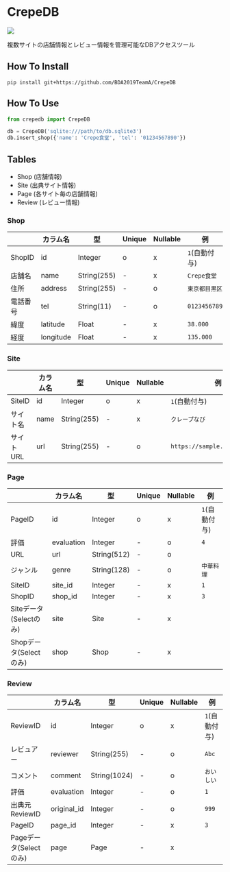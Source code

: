 # CrepeDB


![](https://github.com/BDA2019TeamA/CrepeDB/workflows/Test%20CrepeDB/badge.svg)

複数サイトの店舗情報とレビュー情報を管理可能なDBアクセスツール



## How To Install

```
pip install git+https://github.com/BDA2019TeamA/CrepeDB
```



## How To Use

```python
from crepedb import CrepeDB

db = CrepeDB('sqlite:///path/to/db.sqlite3')
db.insert_shop({'name': 'Crepe食堂', 'tel': '01234567890'})
```



## Tables

- Shop (店舗情報)
- Site (出典サイト情報)
- Page (各サイト毎の店舗情報)
- Review (レビュー情報)


### Shop

|          | カラム名  | 型          | Unique | Nullable | 例             |
| -------- | --------  | ----------- | ------ | -------- | -------------- |
| ShopID   | id        | Integer     | o      | x        | `1`(自動付与)  |
| 店舗名   | name      | String(255) | -      | x        | `Crepe食堂`    |
| 住所     | address   | String(255) | -      | o        | `東京都目黒区` |
| 電話番号 | tel       | String(11)  | -      | o        | `0123456789`   |
| 緯度     | latitude  | Float       | -      | x        | `38.000`       |
| 経度     | longitude | Float       | -      | x        | `135.000`      |


### Site

|           | カラム名 | 型          | Unique | Nullable | 例                            |
| --------- | -------- | ----------- | ------ | -------- | ----------------------------- |
| SiteID    | id       | Integer     | o      | x        | `1`(自動付与)                 |
| サイト名  | name     | String(255) | -      | x        | `クレープなび`                |
| サイトURL | url      | String(255) | -      | o        | `https://sample.crepenavi.jp` |


### Page

|                        | カラム名   | 型          | Unique | Nullable | 例            |
| ---------------------- | ---------- | ----------- | ------ | -------- | ------------- |
| PageID                 | id         | Integer     | o      | x        | `1`(自動付与) |
| 評価                   | evaluation | Integer     | -      | o        | `4`           |
| URL                    | url        | String(512) | -      | o        |               |
| ジャンル               | genre      | String(128) | -      | o        | `中華料理`    |
| SiteID                 | site_id    | Integer     | -      | x        | `1`           |
| ShopID                 | shop_id    | Integer     | -      | x        | `3`           |
| Siteデータ(Selectのみ) | site       | Site        | -      | x        |               |
| Shopデータ(Selectのみ) | shop       | Shop        | -      | x        |               |


### Review

|                        | カラム名    | 型           | Unique | Nullable | 例            |
| ---------------------- | ----------- | ------------ | ------ | -------- | ------------- |
| ReviewID               | id          | Integer      | o      | x        | `1`(自動付与) |
| レビュアー             | reviewer    | String(255)  | -      | o        | `Abc`         |
| コメント               | comment     | String(1024) | -      | o        | `おいしい`    |
| 評価                   | evaluation  | Integer      | -      | o        | `1`           |
| 出典元ReviewID         | original_id | Integer      | -      | o        | `999`         |
| PageID                 | page_id     | Integer      | -      | x        | `3`           |
| Pageデータ(Selectのみ) | page        | Page         | -      | x        |               |



